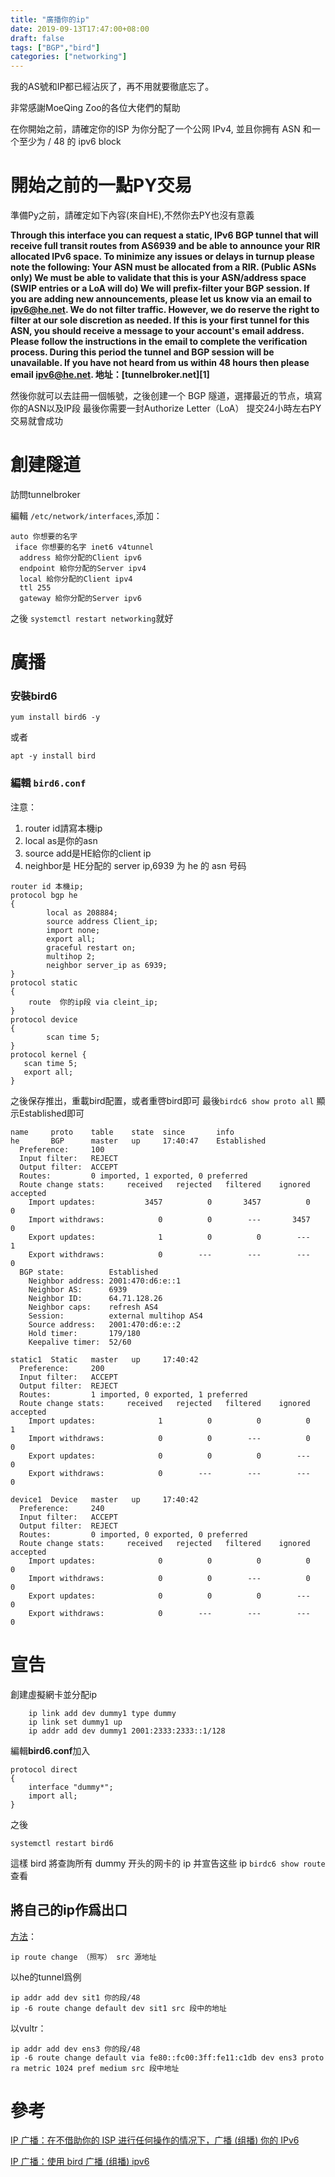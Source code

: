```yaml
---
title: "廣播你的ip"
date: 2019-09-13T17:47:00+08:00
draft: false
tags: ["BGP","bird"]
categories: ["networking"]
---
```


我的AS號和IP都已經沾灰了，再不用就要徹底忘了。

非常感謝MoeQing Zoo的各位大佬們的幫助

在你開始之前，請確定你的ISP 为你分配了一个公网 IPv4, 並且你拥有 ASN 和一个至少为 / 48 的 ipv6 block

<!--more-->

# 開始之前的一點PY交易

準備Py之前，請確定如下內容(來自HE),不然你去PY也沒有意義

**Through this interface you can request a static, IPv6 BGP tunnel that will receive full transit routes from AS6939 and be able to announce your RIR allocated IPv6 space. To minimize any issues or delays in turnup please note the following:
    Your ASN must be allocated from a RIR. (Public ASNs only)
    We must be able to validate that this is your ASN/address space (SWIP entries or a LoA will do)
    We will prefix-filter your BGP session. If you are adding new announcements, please let us know via an email to ipv6@he.net.
    We do not filter traffic. However, we do reserve the right to filter at our sole discretion as needed.
    If this is your first tunnel for this ASN, you should receive a message to your account's email address. Please follow the instructions in the email to complete the verification process. During this period the tunnel and BGP session will be unavailable. If you have not heard from us within 48 hours then please email ipv6@he.net.
    地址：[tunnelbroker.net][1]**

然後你就可以去註冊一個帳號，之後创建一个 BGP 隧道，選擇最近的节点，填寫你的ASN以及IP段
最後你需要一封Authorize Letter（LoA）
提交24小時左右PY交易就會成功

# 創建隧道

訪問tunnelbroker

編輯 `/etc/network/interfaces`,添加：
```
auto 你想要的名字
 iface 你想要的名字 inet6 v4tunnel
  address 給你分配的Client ipv6
  endpoint 給你分配的Server ipv4
  local 給你分配的Client ipv4
  ttl 255
  gateway 給你分配的Server ipv6
```
之後 `systemctl restart networking`就好

# 廣播

### 安裝bird6

`yum install bird6 -y`

或者

`apt -y install bird`

### 編輯 `bird6.conf`

注意：

1. router id請寫本機ip
2. local as是你的asn
3. source add是HE給你的client ip
4. neighbor是 HE分配的 server ip,6939 为 he 的 asn 号码

```
router id 本機ip;
protocol bgp he
{
        local as 208884;
        source address Client_ip;
        import none;
        export all;
        graceful restart on;
        multihop 2;
        neighbor server_ip as 6939;
}
protocol static
{
    route  你的ip段 via cleint_ip;
}
protocol device
{
        scan time 5;
}
protocol kernel {
   scan time 5;
   export all;
}
```

之後保存推出，重載bird配置，或者重啓bird即可
最後`birdc6 show proto all`
顯示Established即可

```
name     proto    table    state  since       info
he       BGP      master   up     17:40:47    Established   
  Preference:     100
  Input filter:   REJECT
  Output filter:  ACCEPT
  Routes:         0 imported, 1 exported, 0 preferred
  Route change stats:     received   rejected   filtered    ignored   accepted
    Import updates:           3457          0       3457          0          0
    Import withdraws:            0          0        ---       3457          0
    Export updates:              1          0          0        ---          1
    Export withdraws:            0        ---        ---        ---          0
  BGP state:          Established
    Neighbor address: 2001:470:d6:e::1
    Neighbor AS:      6939
    Neighbor ID:      64.71.128.26
    Neighbor caps:    refresh AS4
    Session:          external multihop AS4
    Source address:   2001:470:d6:e::2
    Hold timer:       179/180
    Keepalive timer:  52/60

static1  Static   master   up     17:40:42    
  Preference:     200
  Input filter:   ACCEPT
  Output filter:  REJECT
  Routes:         1 imported, 0 exported, 1 preferred
  Route change stats:     received   rejected   filtered    ignored   accepted
    Import updates:              1          0          0          0          1
    Import withdraws:            0          0        ---          0          0
    Export updates:              0          0          0        ---          0
    Export withdraws:            0        ---        ---        ---          0

device1  Device   master   up     17:40:42    
  Preference:     240
  Input filter:   ACCEPT
  Output filter:  REJECT
  Routes:         0 imported, 0 exported, 0 preferred
  Route change stats:     received   rejected   filtered    ignored   accepted
    Import updates:              0          0          0          0          0
    Import withdraws:            0          0        ---          0          0
    Export updates:              0          0          0        ---          0
    Export withdraws:            0        ---        ---        ---          0
```

# 宣告

創建虛擬網卡並分配ip

```visual basic
    ip link add dev dummy1 type dummy
    ip link set dummy1 up
    ip addr add dev dummy1 2001:2333:2333::1/128
```

編輯**bird6.conf**加入

```visual basic
protocol direct
{
    interface "dummy*";
    import all;
}
```

之後

```
systemctl restart bird6
```

這樣 bird 將查詢所有 dummy 开头的网卡的 ip 并宣告这些 ip
 `birdc6 show route` 查看


## 將自己的ip作爲出口

[方法](https://t.me/MoeQing/47434)：
```
ip route change （照写） src 源地址
```
以he的tunnel爲例
```
ip addr add dev sit1 你的段/48
ip -6 route change default dev sit1 src 段中的地址
```

以vultr：
```
ip addr add dev ens3 你的段/48
ip -6 route change default via fe80::fc00:3ff:fe11:c1db dev ens3 proto ra metric 1024 pref medium src 段中地址
```


# 參考

[IP 广播：在不借助你的 ISP 进行任何操作的情况下，广播 (组播) 你的 IPv6](https://blog.ni-co.moe/public/563.html)

[IP 广播：使用 bird 广播 (组播) ipv6](https://blog.ni-co.moe/public/560.html)
